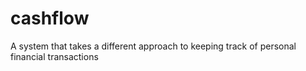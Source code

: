 cashflow
========

A system that takes a different approach to keeping track of personal financial transactions

